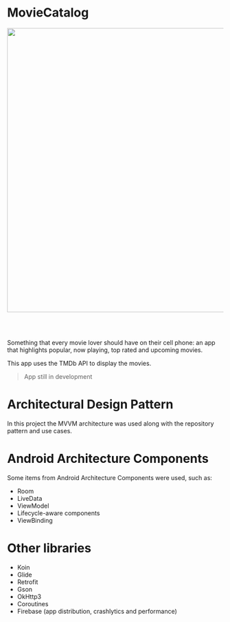 # MovieCatalog


<p align="center">
  <img src="https://user-images.githubusercontent.com/41158713/90835529-43424b00-e323-11ea-9842-738c4318b2c3.png" width="660">
</p>

<br/>
<br/>

Something that every movie lover should have on their cell phone: an app that highlights popular, now playing, top rated and upcoming movies.

This app uses the TMDb API to display the movies.

> App still in development

# Architectural Design Pattern
In this project the MVVM architecture was used along with the repository pattern and use cases.

# Android Architecture Components
Some items from Android Architecture Components were used, such as:
- Room
- LiveData
- ViewModel
- Lifecycle-aware components
- ViewBinding

# Other libraries
- Koin
- Glide
- Retrofit
- Gson
- OkHttp3
- Coroutines
- Firebase (app distribution, crashlytics and performance)
